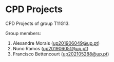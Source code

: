# CPD Projects

CPD Projects of group T11G13.

Group members:

1. Alexandre Morais (up201906049@up.pt)
2. Nuno Ramos (up201906051@up.pt)
3. Francisco Bettencourt (up202105288@up.pt)
